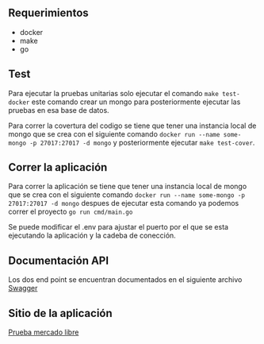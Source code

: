 ## Requerimientos
- docker
- make
- go

## Test

Para ejecutar la pruebas unitarias solo ejecutar el comando `make test-docker` este comando crear un mongo para posteriormente ejecutar las pruebas en esa base de datos.

Para correr la covertura del codigo se tiene que tener una instancia local de mongo que se crea con el siguiente comando `docker run --name some-mongo -p 27017:27017 -d mongo` y posteriormente ejecutar `make test-cover`.

## Correr la aplicación

Para correr la aplicación se tiene que tener una instancia local de mongo que se crea con el siguiente comando `docker run --name some-mongo -p 27017:27017 -d mongo` despues de ejecutar esta comando ya podemos correr el proyecto `go run cmd/main.go`

Se puede modificar el .env para ajustar el puerto por el que se esta ejecutando la aplicación y la cadeba de conección.

## Documentación API

Los dos end point se encuentran documentados en el siguiente archivo [Swagger](docs/swagger.yaml)

## Sitio de la aplicación

[Prueba mercado libre](https://challenge-golang.gentlesea-9f37728d.westus.azurecontainerapps.io)



